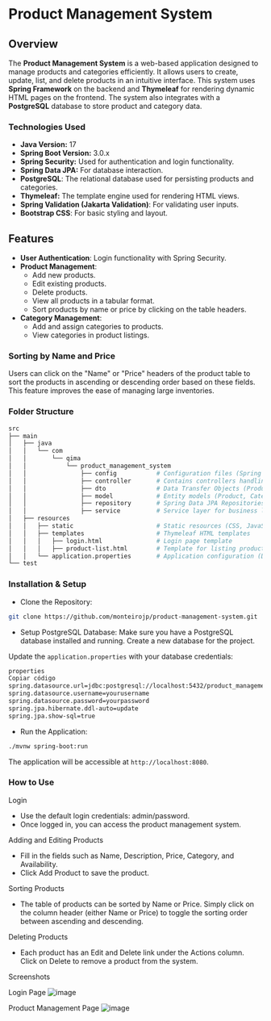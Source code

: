 # Product Management System

## Overview

The **Product Management System** is a web-based application designed to manage products and categories efficiently. It allows users to create, update, list, and delete products in an intuitive interface. This system uses **Spring Framework** on the backend and **Thymeleaf** for rendering dynamic HTML pages on the frontend. The system also integrates with a **PostgreSQL** database to store product and category data.

### Technologies Used

- **Java Version:** 17
- **Spring Boot Version:** 3.0.x
- **Spring Security:** Used for authentication and login functionality.
- **Spring Data JPA:** For database interaction.
- **PostgreSQL**: The relational database used for persisting products and categories.
- **Thymeleaf:** The template engine used for rendering HTML views.
- **Spring Validation (Jakarta Validation)**: For validating user inputs.
- **Bootstrap CSS**: For basic styling and layout.
  
## Features

- **User Authentication**: Login functionality with Spring Security.
- **Product Management**:
  - Add new products.
  - Edit existing products.
  - Delete products.
  - View all products in a tabular format.
  - Sort products by name or price by clicking on the table headers.
- **Category Management**:
  - Add and assign categories to products.
  - View categories in product listings.
  
### Sorting by Name and Price

Users can click on the "Name" or "Price" headers of the product table to sort the products in ascending or descending order based on these fields. This feature improves the ease of managing large inventories.

### Folder Structure

```bash
src
├── main
│   ├── java
│   │   └── com
│   │       └── qima
│   │           └── product_management_system
│   │               ├── config           # Configuration files (Spring Security)
│   │               ├── controller       # Contains controllers handling user requests
│   │               ├── dto              # Data Transfer Objects (ProductDTO, CategoryDTO)
│   │               ├── model            # Entity models (Product, Category)
│   │               ├── repository       # Spring Data JPA Repositories
│   │               ├── service          # Service layer for business logic
│   ├── resources
│   │   ├── static                       # Static resources (CSS, JavaScript)
│   │   ├── templates                    # Thymeleaf HTML templates
│   │   │   ├── login.html               # Login page template
│   │   │   ├── product-list.html        # Template for listing products
│   │   └── application.properties       # Application configuration (DB connection, etc.)
└── test
```

### Installation & Setup
- Clone the Repository:

```bash
git clone https://github.com/monteirojp/product-management-system.git
```

- Setup PostgreSQL Database:
Make sure you have a PostgreSQL database installed and running. Create a new database for the project.

Update the `application.properties` with your database credentials:
```bash
properties
Copiar código
spring.datasource.url=jdbc:postgresql://localhost:5432/product_management_db
spring.datasource.username=yourusername
spring.datasource.password=yourpassword
spring.jpa.hibernate.ddl-auto=update
spring.jpa.show-sql=true
```

- Run the Application:
```bash
./mvnw spring-boot:run
```

The application will be accessible at `http://localhost:8080`.

### How to Use

Login
- Use the default login credentials: admin/password.
- Once logged in, you can access the product management system.

Adding and Editing Products
- Fill in the fields such as Name, Description, Price, Category, and Availability.
- Click Add Product to save the product.

Sorting Products
- The table of products can be sorted by Name or Price. Simply click on the column header (either Name or Price) to toggle the sorting order between ascending and descending.

Deleting Products
- Each product has an Edit and Delete link under the Actions column. Click on Delete to remove a product from the system.

Screenshots

Login Page
![image](https://github.com/user-attachments/assets/6bb5719f-cee4-44db-9851-eb2f960cc437)

Product Management Page
![image](https://github.com/user-attachments/assets/bace9edc-f6b4-4f43-b050-1d4da213bf0c)
